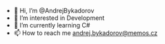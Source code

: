 - 👋 Hi, I’m @AndrejBykadorov
- 👀 I’m interested in Development
- 🌱 I’m currently learning C#
- 📫 How to reach me andrej.bykadorov@memos.cz

<!---
AndrejBykadorov/AndrejBykadorov is a ✨ special ✨ repository because its `README.md` (this file) appears on your GitHub profile.
You can click the Preview link to take a look at your changes.
--->
